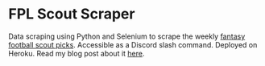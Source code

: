 # FPL Scout Scraper

Data scraping using Python and Selenium to scrape the weekly [fantasy football scout picks](https://www.fantasyfootballscout.co.uk/). Accessible as a Discord slash command. Deployed on Heroku. Read my blog post about it [here](https://www.harrybaines.net/2021-11-05-fpl-scout-scraper).
